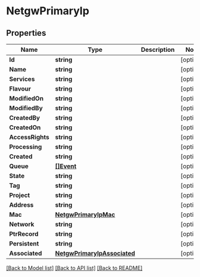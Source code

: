 # NetgwPrimaryIp

## Properties
Name | Type | Description | Notes
------------ | ------------- | ------------- | -------------
**Id** | **string** |  | [optional] 
**Name** | **string** |  | [optional] 
**Services** | **string** |  | [optional] 
**Flavour** | **string** |  | [optional] 
**ModifiedOn** | **string** |  | [optional] 
**ModifiedBy** | **string** |  | [optional] 
**CreatedBy** | **string** |  | [optional] 
**CreatedOn** | **string** |  | [optional] 
**AccessRights** | **string** |  | [optional] 
**Processing** | **string** |  | [optional] 
**Created** | **string** |  | [optional] 
**Queue** | [**[]Event**](event.md) |  | [optional] 
**State** | **string** |  | [optional] 
**Tag** | **string** |  | [optional] 
**Project** | **string** |  | [optional] 
**Address** | **string** |  | [optional] 
**Mac** | [**NetgwPrimaryIpMac**](netgw_primaryIP_mac.md) |  | [optional] 
**Network** | **string** |  | [optional] 
**PtrRecord** | **string** |  | [optional] 
**Persistent** | **string** |  | [optional] 
**Associated** | [**NetgwPrimaryIpAssociated**](netgw_primaryIP_associated.md) |  | [optional] 

[[Back to Model list]](../README.md#documentation-for-models) [[Back to API list]](../README.md#documentation-for-api-endpoints) [[Back to README]](../README.md)


